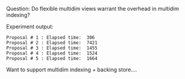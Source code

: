 Question: Do flexible multidim views warrant the overhead in multidim indexing?

Experiment output:

    Proposal # 1 : Elapsed time:  306
    Proposal # 2 : Elapsed time:  7421
    Proposal # 3 : Elapsed time:  1455
    Proposal # 4 : Elapsed time:  1524
    Proposal # 5 : Elapsed time:  1664


Want to support multidim indexing + backing store....

